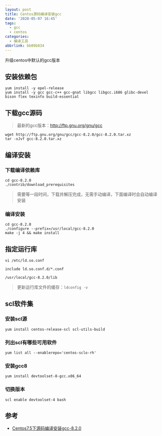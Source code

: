 ```yaml
---
layout: post
title: Centos源码编译安装gcc
date: '2020-05-07 16:45'
tags:
  - gcc
  - centos
categories:
  - 编译工具
abbrlink: bb09b834
---
```


升级centos中默认的gcc版本

<!--more-->


## 安装依赖包

```shell
yum install -y epel-release
yum install -y gcc gcc-c++ gcc-gnat libgcc libgcc.i686 glibc-devel bison flex texinfo build-essential
```

## 下载gcc源码

>最新的gcc版本：http://ftp.gnu.org/gnu/gcc

``` shell
wget http://ftp.gnu.org/gnu/gcc/gcc-8.2.0/gcc-8.2.0.tar.xz
tar -xJvf gcc-8.2.0.tar.xz
```

## 编译安装

### 下载编译依赖库

``` shell
cd gcc-8.2.0
./contrib/download_prerequisites
```
>需要等一段时间，下载并解压完成，无需手动编译，下面编译时会自动编译安装

### 编译安装

``` shell
cd gcc-8.2.0
./configure --prefix=/usr/local/gcc-8.2.0
make -j 4 && make install
```

## 指定运行库

``` shell
vi /etc/ld.so.conf
```
```
include ld.so.conf.d/*.conf

/usr/local/gcc-8.2.0/lib
```

> 更新运行库文件的缓存：`ldconfig -v`

## scl软件集

### 安装scl源

``` shell
yum install centos-release-scl scl-utils-build
```

### 列出scl有哪些可用软件

``` shell
yum list all --enablerepo='centos-sclo-rh'
```

### 安装gcc8

``` shell
yum install devtoolset-8-gcc.x86_64
```

### 切换版本

``` shell
scl enable devtoolset-4 bash
```

## 参考

- [Centos7.5下源码编译安装gcc-8.2.0](https://www.jianshu.com/p/444169a3721a)
